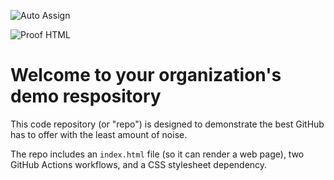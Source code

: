 ![Auto Assign](https://github.com/The-Milne-Empire/demo-repository/actions/workflows/auto-assign.yml/badge.svg)

![Proof HTML](https://github.com/The-Milne-Empire/demo-repository/actions/workflows/proof-html.yml/badge.svg)

# Welcome to your organization's demo respository
This code repository (or "repo") is designed to demonstrate the best GitHub has to offer with the least amount of noise.

The repo includes an `index.html` file (so it can render a web page), two GitHub Actions workflows, and a CSS stylesheet dependency.
